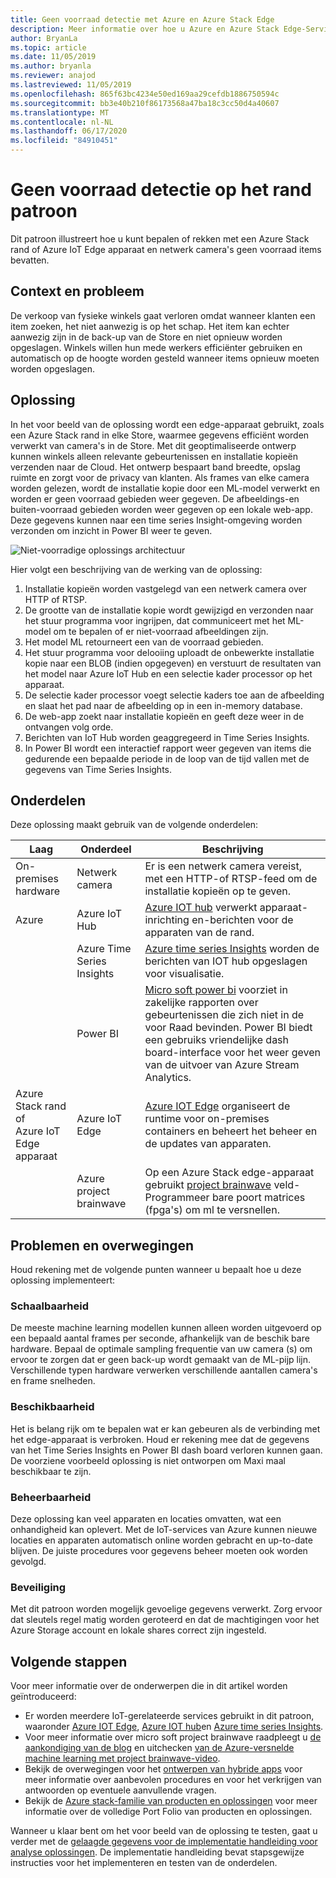 ```yaml
---
title: Geen voorraad detectie met Azure en Azure Stack Edge
description: Meer informatie over hoe u Azure en Azure Stack Edge-Services kunt gebruiken om de detectie van de voor Raad uit te voeren.
author: BryanLa
ms.topic: article
ms.date: 11/05/2019
ms.author: bryanla
ms.reviewer: anajod
ms.lastreviewed: 11/05/2019
ms.openlocfilehash: 865f63bc4234e50ed169aa29cefdb1886750594c
ms.sourcegitcommit: bb3e40b210f86173568a47ba18c3cc50d4a40607
ms.translationtype: MT
ms.contentlocale: nl-NL
ms.lasthandoff: 06/17/2020
ms.locfileid: "84910451"
---
```

# <a name="out-of-stock-detection-at-the-edge-pattern"></a>Geen voorraad detectie op het rand patroon

Dit patroon illustreert hoe u kunt bepalen of rekken met een Azure Stack rand of Azure IoT Edge apparaat en netwerk camera's geen voorraad items bevatten.

## <a name="context-and-problem"></a>Context en probleem

De verkoop van fysieke winkels gaat verloren omdat wanneer klanten een item zoeken, het niet aanwezig is op het schap. Het item kan echter aanwezig zijn in de back-up van de Store en niet opnieuw worden opgeslagen. Winkels willen hun mede werkers efficiënter gebruiken en automatisch op de hoogte worden gesteld wanneer items opnieuw moeten worden opgeslagen.

## <a name="solution"></a>Oplossing

In het voor beeld van de oplossing wordt een edge-apparaat gebruikt, zoals een Azure Stack rand in elke Store, waarmee gegevens efficiënt worden verwerkt van camera's in de Store. Met dit geoptimaliseerde ontwerp kunnen winkels alleen relevante gebeurtenissen en installatie kopieën verzenden naar de Cloud. Het ontwerp bespaart band breedte, opslag ruimte en zorgt voor de privacy van klanten. Als frames van elke camera worden gelezen, wordt de installatie kopie door een ML-model verwerkt en worden er geen voorraad gebieden weer gegeven. De afbeeldings-en buiten-voorraad gebieden worden weer gegeven op een lokale web-app. Deze gegevens kunnen naar een time series Insight-omgeving worden verzonden om inzicht in Power BI weer te geven.

![Niet-voorradige oplossings architectuur](media/pattern-out-of-stock-at-edge/solution-architecture.png)

Hier volgt een beschrijving van de werking van de oplossing:

1. Installatie kopieën worden vastgelegd van een netwerk camera over HTTP of RTSP.
2. De grootte van de installatie kopie wordt gewijzigd en verzonden naar het stuur programma voor ingrijpen, dat communiceert met het ML-model om te bepalen of er niet-voorraad afbeeldingen zijn.
3. Het model ML retourneert een van de voorraad gebieden.
4. Het stuur programma voor delooiing uploadt de onbewerkte installatie kopie naar een BLOB (indien opgegeven) en verstuurt de resultaten van het model naar Azure IoT Hub en een selectie kader processor op het apparaat.
5. De selectie kader processor voegt selectie kaders toe aan de afbeelding en slaat het pad naar de afbeelding op in een in-memory database.
6. De web-app zoekt naar installatie kopieën en geeft deze weer in de ontvangen volg orde.
7. Berichten van IoT Hub worden geaggregeerd in Time Series Insights.
8. In Power BI wordt een interactief rapport weer gegeven van items die gedurende een bepaalde periode in de loop van de tijd vallen met de gegevens van Time Series Insights.


## <a name="components"></a>Onderdelen

Deze oplossing maakt gebruik van de volgende onderdelen:

| Laag | Onderdeel | Beschrijving |
|----------|-----------|-------------|
| On-premises hardware | Netwerk camera | Er is een netwerk camera vereist, met een HTTP-of RTSP-feed om de installatie kopieën op te geven. |
| Azure | Azure IoT Hub | [Azure IOT hub](/azure/iot-hub/) verwerkt apparaat-inrichting en-berichten voor de apparaten van de rand. |
|  | Azure Time Series Insights | [Azure time series Insights](/azure/time-series-insights/) worden de berichten van IOT hub opgeslagen voor visualisatie. |
|  | Power BI | [Micro soft power bi](https://powerbi.microsoft.com/) voorziet in zakelijke rapporten over gebeurtenissen die zich niet in de voor Raad bevinden. Power BI biedt een gebruiks vriendelijke dash board-interface voor het weer geven van de uitvoer van Azure Stream Analytics. |
| Azure Stack rand of<br>Azure IoT Edge apparaat | Azure IoT Edge | [Azure IOT Edge](/azure/iot-edge/) organiseert de runtime voor on-premises containers en beheert het beheer en de updates van apparaten.|
| | Azure project brainwave | Op een Azure Stack edge-apparaat gebruikt [project brainwave](https://blogs.microsoft.com/ai/build-2018-project-brainwave/) veld-Programmeer bare poort matrices (fpga's) om ml te versnellen.|

## <a name="issues-and-considerations"></a>Problemen en overwegingen

Houd rekening met de volgende punten wanneer u bepaalt hoe u deze oplossing implementeert:

### <a name="scalability"></a>Schaalbaarheid

De meeste machine learning modellen kunnen alleen worden uitgevoerd op een bepaald aantal frames per seconde, afhankelijk van de beschik bare hardware. Bepaal de optimale sampling frequentie van uw camera (s) om ervoor te zorgen dat er geen back-up wordt gemaakt van de ML-pijp lijn. Verschillende typen hardware verwerken verschillende aantallen camera's en frame snelheden.

### <a name="availability"></a>Beschikbaarheid

Het is belang rijk om te bepalen wat er kan gebeuren als de verbinding met het edge-apparaat is verbroken. Houd er rekening mee dat de gegevens van het Time Series Insights en Power BI dash board verloren kunnen gaan. De voorziene voorbeeld oplossing is niet ontworpen om Maxi maal beschikbaar te zijn.

### <a name="manageability"></a>Beheerbaarheid

Deze oplossing kan veel apparaten en locaties omvatten, wat een onhandigheid kan oplevert. Met de IoT-services van Azure kunnen nieuwe locaties en apparaten automatisch online worden gebracht en up-to-date blijven. De juiste procedures voor gegevens beheer moeten ook worden gevolgd.

### <a name="security"></a>Beveiliging

Met dit patroon worden mogelijk gevoelige gegevens verwerkt. Zorg ervoor dat sleutels regel matig worden geroteerd en dat de machtigingen voor het Azure Storage account en lokale shares correct zijn ingesteld.

## <a name="next-steps"></a>Volgende stappen

Voor meer informatie over de onderwerpen die in dit artikel worden geïntroduceerd:
- Er worden meerdere IoT-gerelateerde services gebruikt in dit patroon, waaronder [Azure IOT Edge](/azure/iot-edge/), [Azure IOT hub](/azure/iot-hub/)en [Azure time series Insights](/azure/time-series-insights/).
- Voor meer informatie over micro soft project brainwave raadpleegt u [de aankondiging van de blog](https://blogs.microsoft.com/ai/build-2018-project-brainwave/) en uitchecken [van de Azure-versnelde machine learning met project brainwave-video](https://www.youtube.com/watch?v=DJfMobMjCX0).
- Bekijk de overwegingen voor het [ontwerpen van hybride apps](overview-app-design-considerations.md) voor meer informatie over aanbevolen procedures en voor het verkrijgen van antwoorden op eventuele aanvullende vragen.
- Bekijk de [Azure stack-familie van producten en oplossingen](/azure-stack) voor meer informatie over de volledige Port Folio van producten en oplossingen.

Wanneer u klaar bent om het voor beeld van de oplossing te testen, gaat u verder met de [gelaagde gegevens voor de implementatie handleiding voor analyse oplossingen](https://aka.ms/edgeinferencingdeploy). De implementatie handleiding bevat stapsgewijze instructies voor het implementeren en testen van de onderdelen.

